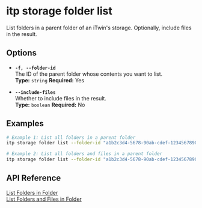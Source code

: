 # itp storage folder list

List folders in a parent folder of an iTwin's storage. Optionally, include files in the result.

## Options

- **`-f, --folder-id`**  
  The ID of the parent folder whose contents you want to list.  
  **Type:** `string` **Required:** Yes

- **`--include-files`**  
  Whether to include files in the result.  
  **Type:** `boolean` **Required:** No

## Examples

```bash
# Example 1: List all folders in a parent folder
itp storage folder list --folder-id "a1b2c3d4-5678-90ab-cdef-1234567890ab"

# Example 2: List all folders and files in a parent folder
itp storage folder list --folder-id "a1b2c3d4-5678-90ab-cdef-1234567890ab" --include-files true
```

## API Reference

[List Folders in Folder](https://developer.bentley.com/apis/storage/operations/get-folders-in-folder/)  
[List Folders and Files in Folder](https://developer.bentley.com/apis/storage/operations/get-folders-and-files-in-folder/)

